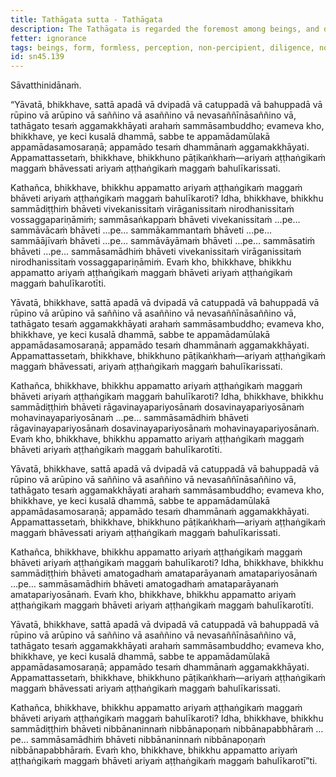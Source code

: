 ```yaml
---
title: Tathāgata sutta - Tathāgata
description: The Tathāgata is regarded the foremost among beings, and diligence is regarded the foremost among qualities.
fetter: ignorance
tags: beings, form, formless, perception, non-percipient, diligence, noble eightfold path, right view, right intention, right speech, right action, right livelihood, right effort, right mindfulness, right collectedness, Nibbāna, deathless, sn, sn45-56, sn45
id: sn45.139
---
```


Sāvatthinidānaṁ.

“Yāvatā, bhikkhave, sattā apadā vā dvipadā vā catuppadā vā bahuppadā vā rūpino vā arūpino vā saññino vā asaññino vā nevasaññīnāsaññino vā, tathāgato tesaṁ aggamakkhāyati arahaṁ sammāsambuddho; evameva kho, bhikkhave, ye keci kusalā dhammā, sabbe te appamādamūlakā appamādasamosaraṇā; appamādo tesaṁ dhammānaṁ aggamakkhāyati. Appamattassetaṁ, bhikkhave, bhikkhuno pāṭikaṅkhaṁ—ariyaṁ aṭṭhaṅgikaṁ maggaṁ bhāvessati ariyaṁ aṭṭhaṅgikaṁ maggaṁ bahulīkarissati.

Kathañca, bhikkhave, bhikkhu appamatto ariyaṁ aṭṭhaṅgikaṁ maggaṁ bhāveti ariyaṁ aṭṭhaṅgikaṁ maggaṁ bahulīkaroti? Idha, bhikkhave, bhikkhu sammādiṭṭhiṁ bhāveti vivekanissitaṁ virāganissitaṁ nirodhanissitaṁ vossaggapariṇāmiṁ; sammāsaṅkappaṁ bhāveti vivekanissitaṁ …pe… sammāvācaṁ bhāveti …pe… sammākammantaṁ bhāveti …pe… sammāājīvaṁ bhāveti …pe… sammāvāyāmaṁ bhāveti …pe… sammāsatiṁ bhāveti …pe… sammāsamādhiṁ bhāveti vivekanissitaṁ virāganissitaṁ nirodhanissitaṁ vossaggapariṇāmiṁ. Evaṁ kho, bhikkhave, bhikkhu appamatto ariyaṁ aṭṭhaṅgikaṁ maggaṁ bhāveti ariyaṁ aṭṭhaṅgikaṁ maggaṁ bahulīkarotīti.

Yāvatā, bhikkhave, sattā apadā vā dvipadā vā catuppadā vā bahuppadā vā rūpino vā arūpino vā saññino vā asaññino vā nevasaññīnāsaññino vā, tathāgato tesaṁ aggamakkhāyati arahaṁ sammāsambuddho; evameva kho, bhikkhave, ye keci kusalā dhammā, sabbe te appamādamūlakā appamādasamosaraṇā; appamādo tesaṁ dhammānaṁ aggamakkhāyati. Appamattassetaṁ, bhikkhave, bhikkhuno pāṭikaṅkhaṁ—ariyaṁ aṭṭhaṅgikaṁ maggaṁ bhāvessati, ariyaṁ aṭṭhaṅgikaṁ maggaṁ bahulīkarissati.

Kathañca, bhikkhave, bhikkhu appamatto ariyaṁ aṭṭhaṅgikaṁ maggaṁ bhāveti ariyaṁ aṭṭhaṅgikaṁ maggaṁ bahulīkaroti? Idha, bhikkhave, bhikkhu sammādiṭṭhiṁ bhāveti rāgavinayapariyosānaṁ dosavinayapariyosānaṁ mohavinayapariyosānaṁ …pe… sammāsamādhiṁ bhāveti rāgavinayapariyosānaṁ dosavinayapariyosānaṁ mohavinayapariyosānaṁ. Evaṁ kho, bhikkhave, bhikkhu appamatto ariyaṁ aṭṭhaṅgikaṁ maggaṁ bhāveti ariyaṁ aṭṭhaṅgikaṁ maggaṁ bahulīkarotīti.

Yāvatā, bhikkhave, sattā apadā vā dvipadā vā catuppadā vā bahuppadā vā rūpino vā arūpino vā saññino vā asaññino vā nevasaññīnāsaññino vā, tathāgato tesaṁ aggamakkhāyati arahaṁ sammāsambuddho; evameva kho, bhikkhave, ye keci kusalā dhammā, sabbe te appamādamūlakā appamādasamosaraṇā; appamādo tesaṁ dhammānaṁ aggamakkhāyati. Appamattassetaṁ, bhikkhave, bhikkhuno pāṭikaṅkhaṁ—ariyaṁ aṭṭhaṅgikaṁ maggaṁ bhāvessati ariyaṁ aṭṭhaṅgikaṁ maggaṁ bahulīkarissati.

Kathañca, bhikkhave, bhikkhu appamatto ariyaṁ aṭṭhaṅgikaṁ maggaṁ bhāveti ariyaṁ aṭṭhaṅgikaṁ maggaṁ bahulīkaroti? Idha, bhikkhave, bhikkhu sammādiṭṭhiṁ bhāveti amatogadhaṁ amataparāyanaṁ amatapariyosānaṁ …pe… sammāsamādhiṁ bhāveti amatogadhaṁ amataparāyanaṁ amatapariyosānaṁ. Evaṁ kho, bhikkhave, bhikkhu appamatto ariyaṁ aṭṭhaṅgikaṁ maggaṁ bhāveti ariyaṁ aṭṭhaṅgikaṁ maggaṁ bahulīkarotīti.

Yāvatā, bhikkhave, sattā apadā vā dvipadā vā catuppadā vā bahuppadā vā rūpino vā arūpino vā saññino vā asaññino vā nevasaññīnāsaññino vā, tathāgato tesaṁ aggamakkhāyati arahaṁ sammāsambuddho; evameva kho, bhikkhave, ye keci kusalā dhammā, sabbe te appamādamūlakā appamādasamosaraṇā; appamādo tesaṁ dhammānaṁ aggamakkhāyati. Appamattassetaṁ, bhikkhave, bhikkhuno pāṭikaṅkhaṁ—ariyaṁ aṭṭhaṅgikaṁ maggaṁ bhāvessati ariyaṁ aṭṭhaṅgikaṁ maggaṁ bahulīkarissati.

Kathañca, bhikkhave, bhikkhu appamatto ariyaṁ aṭṭhaṅgikaṁ maggaṁ bhāveti ariyaṁ aṭṭhaṅgikaṁ maggaṁ bahulīkaroti? Idha, bhikkhave, bhikkhu sammādiṭṭhiṁ bhāveti nibbānaninnaṁ nibbānapoṇaṁ nibbānapabbhāraṁ …pe… sammāsamādhiṁ bhāveti nibbānaninnaṁ nibbānapoṇaṁ nibbānapabbhāraṁ. Evaṁ kho, bhikkhave, bhikkhu appamatto ariyaṁ aṭṭhaṅgikaṁ maggaṁ bhāveti ariyaṁ aṭṭhaṅgikaṁ maggaṁ bahulīkarotī”ti.